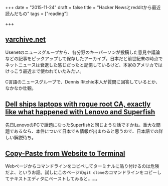 +++
date = "2015-11-24"
draft = false
title = "Hacker Newsとredditから最近読んだもの"
tags = ["reading"]

+++

## [yarchive.net](http://yarchive.net/comp/index.html)

Usenetのニュースグループから、各分野のキーパーソンが投稿した意見や議論などの記事をピックアップして保存したアーカイブ。日本だと前世紀末の時点でネットニュースは衰退した感じだったと記憶しているけど、本家のアメリカではけっこう最近まで使われていたみたい。

C言語のニュースグループで、Dennis Ritchie本人が質問に回答しているとか、なかなか壮観。

## [Dell ships laptops with rogue root CA, exactly like what happened with Lenovo and Superfish](https://www.reddit.com/r/technology/comments/3twmfv/dell_ships_laptops_with_rogue_root_ca_exactly/)

先日LenovoのPCで話題になったSuperfishと同じような話ですかね。重大な問題であるなら、本件について日本でも情報が出まわると思うので、日本語での詳しい解説待ち。

## [Copy-Paste from Website to Terminal](http://thejh.net/misc/website-terminal-copy-paste)

Webページからコマンドラインをコピペしてターミナルに貼り付けるのは危険だよ、というお話。試しにこのページの`git clone`のコマンドラインをコピーしてテキストエディタにペーストしてみると……。
